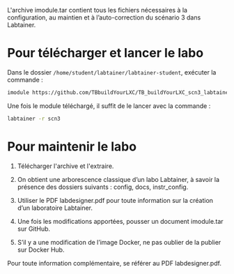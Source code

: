 L'archive imodule.tar contient tous les fichiers nécessaires à la configuration, au maintien et à l’auto-correction du scénario 3 dans Labtainer.

# Pour télécharger et lancer le labo

Dans le dossier `/home/student/labtainer/labtainer-student`, exécuter la commande :

```bash
imodule https://github.com/TBbuildYourLXC/TB_buildYourLXC_scn3_labtainer/raw/refs/heads/main/imodule.tar
```


Une fois le module téléchargé, il suffit de le lancer avec la commande :

```bash
labtainer -r scn3
```

# Pour maintenir le labo

1. Télécharger l'archive et l'extraire.

2. On obtient une arborescence classique d’un labo Labtainer, à savoir la présence des dossiers suivants : config, docs, instr_config.

3. Utiliser le PDF labdesigner.pdf pour toute information sur la création d’un laboratoire Labtainer.

4. Une fois les modifications apportées, pousser un document imodule.tar sur GitHub.

5. S’il y a une modification de l’image Docker, ne pas oublier de la publier sur Docker Hub.

Pour toute information complémentaire, se référer au PDF labdesigner.pdf.
